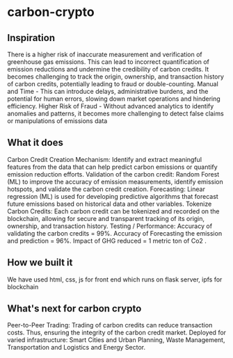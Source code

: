 # carbon-crypto
## Inspiration
There is a higher risk of inaccurate measurement and verification of greenhouse gas emissions. This can lead to incorrect quantification of emission reductions and undermine the credibility of carbon credits.
It becomes challenging to track the origin, ownership, and transaction history of carbon credits, potentially leading to fraud or double-counting.
Manual and Time - This can introduce delays, administrative burdens, and the potential for human errors, slowing down market operations and hindering efficiency.
Higher Risk of Fraud - Without advanced analytics to identify anomalies and patterns, it becomes more challenging to detect false claims or manipulations of emissions data

## What it does
Carbon Credit Creation Mechanism:
Identify and extract meaningful features from the data that can help predict carbon emissions or quantify emission reduction efforts.
Validation of the carbon credit:
Random Forest (ML) to improve the accuracy of emission measurements, identify emission hotspots, and validate the carbon credit creation.
Forecasting:
Linear regression (ML) is used for developing predictive algorithms that forecast future emissions based on historical data and other variables. 
Tokenize Carbon Credits:
Each carbon credit can be tokenized and recorded on the blockchain, allowing for secure and transparent tracking of its origin, ownership, and transaction history.
Testing / Performance:
Accuracy of validating the carbon credits = 99%.
Accuracy of Forecasting the emission and prediction  = 96%.
Impact of GHG reduced  = 1 metric ton of Co2 .



## How we built it
We have used html, css, js for front end which runs on flask server, ipfs for blockchain



## What's next for carbon crypto
Peer-to-Peer Trading:
Trading of carbon credits can reduce transaction costs. Thus, ensuring the integrity of the carbon credit market.
Deployed for varied infrastructure:
Smart Cities and Urban Planning, Waste Management, Transportation and Logistics and Energy Sector.


